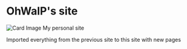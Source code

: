 # OhWalP's site

![Card Image](https://ohwalp.github.io/assets/images/card.jpg)
My personal site

Imported everything from the previous site to this site with new pages




